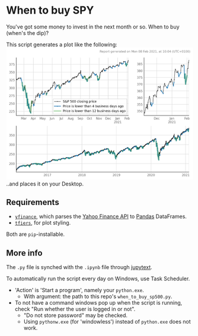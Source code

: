 # When to buy SPY

You've got some money to invest in the next month or so.
When to buy (when's the dip)?

This script generates a plot like the following:
![](example_output.png)
..and places it on your Desktop.


## Requirements

- [`yfinance`](https://github.com/ranaroussi/yfinance),
  which parses the [Yahoo Finance API](https://query1.finance.yahoo.com/v7/finance/options/SPY)
  to [Pandas](https://pandas.pydata.org/) DataFrames.
- [`tfiers`](https://github.com/tfiers/tfiers-py),
  for plot styling.

Both are `pip`-installable.


## More info

The `.py` file is synched with the `.ipynb` file through
[jupytext](https://github.com/mwouts/jupytext).

To automatically run the script every day on Windows,
use Task Scheduler.
  - 'Action' is 'Start a program', namely your `python.exe`.
    - With argument: the path to this repo's `when_to_buy_sp500.py`.
  - To not have a command windows pop up when the script is
    running, check "Run whether the user is logged in or not".
    - "Do not store password" may be checked.
    - Using `pythonw.exe` (for 'windowless')
      instead of `python.exe` does not work.

